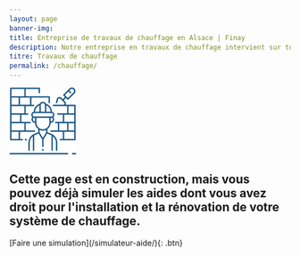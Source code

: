 ```yaml
---
layout: page
banner-img:
title: Entreprise de travaux de chauffage en Alsace | Finay
description: Notre entreprise en travaux de chauffage intervient sur tout le territoire du Bas-Rhin et de la Moselle
titre: Travaux de chauffage
permalink: /chauffage/
---
```

<div class="page-construction">
  <img src="/assets/images/icones/pictos-entreprise/pose-equipe.png">
<h2>Cette page est en construction, mais vous pouvez déjà simuler les aides dont vous avez droit pour l'installation et la rénovation de votre système de chauffage.</h2>
</div>
[Faire une simulation](/simulateur-aide/){: .btn}

